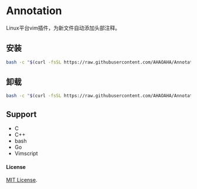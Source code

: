 # Annotation

Linux平台vim插件，为新文件自动添加头部注释。

## 安装

```bash
bash -c "$(curl -fsSL https://raw.githubusercontent.com/AHAOAHA/Annotation/master/install.sh)" x -i
```

## 卸载

```bash
bash -c "$(curl -fsSL https://raw.githubusercontent.com/AHAOAHA/Annotation/master/install.sh)" x -u
```



## Support

- C
- C++
- bash
- Go
- Vimscript

#### License

[MIT License](https://github.com/AHAOAHA/comment-info/blob/master/LICENSE).

